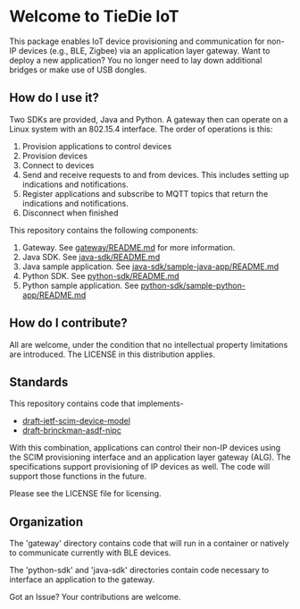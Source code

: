<!--
Copyright (c) 2023, Cisco and/or its affiliates.
All rights reserved.
See LICENSE file in this distribution.
SPDX-License-Identifier: Apache-2.0
-->

# Welcome to TieDie IoT

This package enables IoT device provisioning and communication for
non-IP devices (e.g., BLE, Zigbee) via an application layer gateway.
Want to deploy a new application?  You no longer need to lay down
additional bridges or make use of USB dongles.

## How do I use it?

Two SDKs are provided, Java and Python.  A gateway then can operate
on a Linux system with an 802.15.4 interface.  The order of operations
is this:

1. Provision applications to control devices
2. Provision devices
3. Connect to devices
4. Send and receive requests to and from devices.  This includes
   setting up indications and notifications.
5. Register applications and subscribe to MQTT topics that return
   the indications and notifications.
6. Disconnect when finished

This repository contains the following components: 
1. Gateway. See [gateway/README.md](gateway/README.md) for more information.
2. Java SDK. See [java-sdk/README.md](java-sdk/README.md)
3. Java sample application. See [java-sdk/sample-java-app/README.md](java-sdk/sample-java-app/README.md)
4. Python SDK. See [python-sdk/README.md](python-sdk/README.md)
5. Python sample application. See [python-sdk/sample-python-app/README.md](python-sdk/sample-python-app/README.md)

## How do I contribute?

All are welcome, under the condition that no intellectual property
limitations are introduced.  The LICENSE in this distribution
applies.

## Standards

This repository contains code that implements-

 - [draft-ietf-scim-device-model](https://datatracker.ietf.org/doc/draft-ietf-scim-device-model/)
 - [draft-brinckman-asdf-nipc](https://datatracker.ietf.org/doc/draft-brinckman-nipc/)

With this combination, applications can control their non-IP devices
using the SCIM provisioning interface and an application layer gateway
(ALG).  The specifications support provisioning of IP devices as well.
The code will support those functions in the future.

Please see the LICENSE file for licensing.

## Organization

The 'gateway' directory contains code that will run in a container or
natively to communicate currently with BLE devices.

The 'python-sdk' and 'java-sdk' directories contain code necessary to
interface an application to the gateway.

Got an Issue?  Your contributions are welcome.
